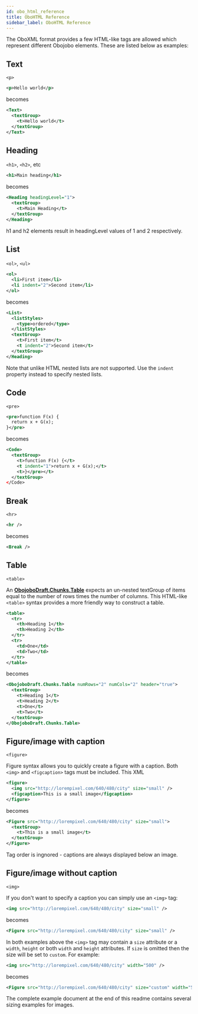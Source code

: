 ```yaml
---
id: obo_html_reference
title: OboHTML Reference
sidebar_label: OboHTML Reference
---
```


The OboXML format provides a few HTML-like tags are allowed which represent different Obojobo elements. These are listed below as examples:

## Text

`<p>`

```xml
<p>Hello world</p>
```

becomes

```xml
<Text>
  <textGroup>
    <t>Hello world</t>
  </textGroup>
</Text>
```

## Heading

`<h1>`, `<h2>`, etc

```xml
<h1>Main heading</h1>
```

becomes

```xml
<Heading headingLevel="1">
  <textGroup>
    <t>Main Heading</t>
  </textGroup>
</Heading>
```

h1 and h2 elements result in headingLevel values of 1 and 2 respectively.

## List

`<ol>`, `<ul>`

```xml
<ol>
  <li>First item</li>
  <li indent="2">Second item</li>
</ol>
```

becomes

```xml
<List>
  <listStyles>
    <type>ordered</type>
  </listStyles>
  <textGroup>
    <t>First item</t>
    <t indent="2">Second item</t>
  </textGroup>
</Heading>
```

Note that unlike HTML nested lists are not supported. Use the `indent` property instead to specify nested lists.

## Code

`<pre>`

```xml
<pre>function F(x) {
  return x + G(x);
}</pre>
```

becomes

```xml
<Code>
  <textGroup>
    <t>function F(x) {</t>
    <t indent="1">return x + G(x);</t>
    <t>}</pre></t>
  </textGroup>
</Code>
```

## Break

`<hr>`

```xml
<hr />
```

becomes

```xml
<Break />
```

## Table

`<table>`

An [**ObojoboDraft.Chunks.Table**](obonode_table.md) expects an un-nested textGroup of items equal to the number of rows times the number of columns. This HTML-like `<table>` syntax provides a more friendly way to construct a table.

```xml
<table>
  <tr>
    <th>Heading 1</th>
    <th>Heading 2</th>
  </tr>
  <tr>
    <td>One</td>
    <td>Two</td>
  </tr>
</table>
```

becomes

```xml
<ObojoboDraft.Chunks.Table numRows="2" numCols="2" header="true">
  <textGroup>
    <t>Heading 1</t>
    <t>Heading 2</t>
    <t>One</t>
    <t>Two</t>
  </textGroup>
</ObojoboDraft.Chunks.Table>
```

## Figure/image with caption

`<figure>`

Figure syntax allows you to quickly create a figure with a caption. Both `<img>` and `<figcaption>` tags must be included. This XML

```xml
<figure>
  <img src="http://lorempixel.com/640/480/city" size="small" />
  <figcaption>This is a small image</figcaption>
</figure>
```

becomes

```xml
<Figure src="http://lorempixel.com/640/480/city" size="small">
  <textGroup>
    <t>This is a small image</t>
  </textGroup>
</Figure>
```

Tag order is ingnored - captions are always displayed below an image.

## Figure/image without caption

`<img>`

If you don't want to specify a caption you can simply use an `<img>` tag:

```xml
<img src="http://lorempixel.com/640/480/city" size="small" />
```

becomes

```xml
<Figure src="http://lorempixel.com/640/480/city" size="small" />
```

In both examples above the `<img>` tag may contain a `size` attribute or a `width`, `height` or both `width` and `height` attributes. If `size` is omitted then the size will be set to `custom`. For example:

```xml
<img src="http://lorempixel.com/640/480/city" width="500" />
```

becomes

```xml
<Figure src="http://lorempixel.com/640/480/city" size="custom" width="500" />
```

The complete example document at the end of this readme contains several sizing examples for images.
